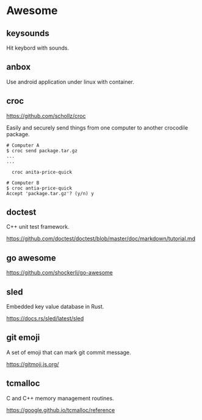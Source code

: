 # Awesome

## keysounds

Hit keybord with sounds.

## anbox

Use android application under linux with container.

## croc

https://github.com/schollz/croc

Easily and securely send things from one computer to another crocodile package.

    # Computer A
    $ croc send package.tar.gz
    ...
    ...

      croc anita-price-quick

    # Computer B
    $ croc antia-price-quick
    Accept 'package.tar.gz'? (y/n) y

## doctest

C++ unit test framework.

https://github.com/doctest/doctest/blob/master/doc/markdown/tutorial.md

## go awesome

https://github.com/shockerli/go-awesome

## sled

Embedded key value database in Rust.

https://docs.rs/sled/latest/sled

## git emoji

A set of emoji that can mark git commit message.

https://gitmoji.js.org/

## tcmalloc

C and C++ memory management routines.

https://google.github.io/tcmalloc/reference
